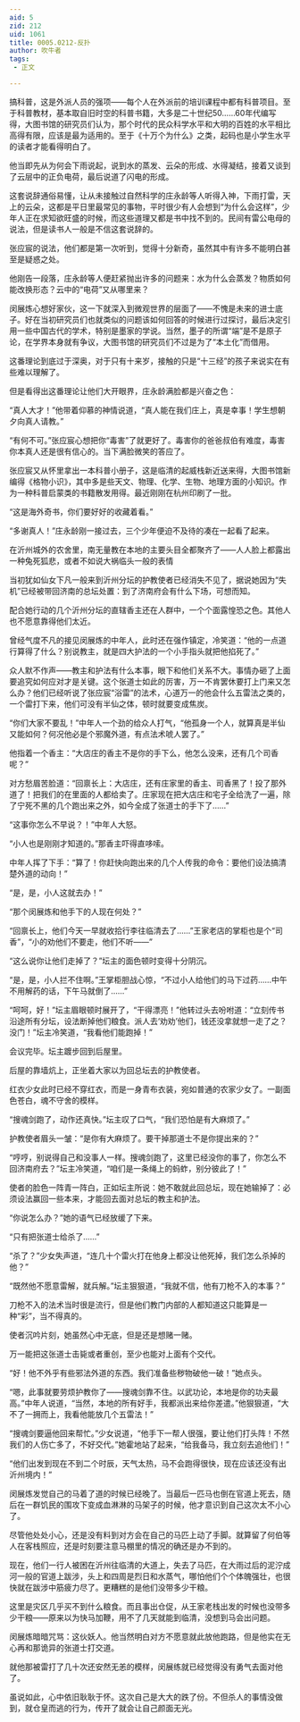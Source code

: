 ```yaml
---
aid: 5
zid: 212
uid: 1061
title: 0005.0212-反扑
author: 吹牛者
tags: 
 - 正文

---
```




  搞科普，这是外派人员的强项——每个人在外派前的培训课程中都有科普项目。至于科普教材，基本取自旧时空的科普书籍，大多是二十世纪50……60年代编写得，大图书馆的研究员们认为，那个时代的民众科学水平和大明的百姓的水平相比高得有限，应该是最为适用的。至于《十万个为什么》之类，起码也是小学生水平的读者才能看得明白了。

  他当即先从为何会下雨说起，说到水的蒸发、云朵的形成、水得凝结，接着又谈到了云层中的正负电荷，最后说道了闪电的形成。

  这套说辞通俗易懂，让从未接触过自然科学的庄永龄等人听得入神，下雨打雷，天上的云朵，这都是平日里最常见的事物，平时很少有人会想到“为什么会这样”，少年人正在求知欲旺盛的时候，而这些道理又都是书中找不到的。民间有雷公电母的说法，但是读书人一般是不信这套说辞的。

  张应宸的说法，他们都是第一次听到，觉得十分新奇，虽然其中有许多不能明白甚至是疑惑之处。

  他刚告一段落，庄永龄等人便赶紧抛出许多的问题来：水为什么会蒸发？物质如何能改换形态？云中的“电荷”又从哪里来？

  闵展炼心想好家伙，这一下就深入到微观世界的层面了——不愧是未来的进士底子。好在当初研究员们也就类似的问题该如何回答的时候进行过探讨，最后决定引用一些中国古代的学术，特别是墨家的学说。当然，墨子的所谓“端”是不是原子论，在学界本身就有争议，大图书馆的研究员们不过是为了“本土化”而借用。

  这番理论到底过于深奥，对于只有十来岁，接触的只是“十三经”的孩子来说实在有些难以理解了。

  但是看得出这番理论让他们大开眼界，庄永龄满脸都是兴奋之色：

  “真人大才！”他带着仰慕的神情说道，“真人能在我们庄上，真是幸事！学生想朝夕向真人请教。”

  “有何不可。”张应宸心想把你“毒害”了就更好了。毒害你的爸爸叔伯有难度，毒害你本真人还是很有信心的。当下满脸微笑的答应了。

  张应宸又从怀里拿出一本科普小册子，这是临清的起威栈新近送来得，大图书馆新编得《格物小识》，其中多是些天文、物理、化学、生物、地理方面的小知识。作为一种科普启蒙类的书籍散发用得。最近刚刚在杭州印刷了一批。

  “这是海外奇书，你们要好好的收藏着看。”

  “多谢真人！”庄永龄刚一接过去，三个少年便迫不及待的凑在一起看了起来。

  在沂州城外的农舍里，南无量教在本地的主要头目全都聚齐了——人人脸上都露出一种兔死狐悲，或者不如说大祸临头一般的表情

  当初犹如仙女下凡一般来到沂州分坛的护教使者已经消失不见了，据说她因为“失机”已经被带回济南的总坛处置：到了济南府会有什么下场，可想而知。

  配合她行动的几个沂州分坛的直辖香主还在人群中，一个个面露惶恐之色。其他人也不愿意靠得他们太近。

  曾经气度不凡的接见闵展炼的中年人，此时还在强作镇定，冷笑道：“他的一点道行算得了什么？别说教主，就是四大护法的一个小手指头就把他掐死了。”

  众人默不作声——教主和护法有什么本事，眼下和他们关系不大。事情办砸了上面要追究如何应对才是关键。这个张道士如此的厉害，万一不肯罢休要打上门来又怎么办？他们已经听说了张应宸“浴雷”的法术，心道万一的他会什么五雷法之类的，一个雷打下来，他们可没有半仙之体，顿时就要变成焦炭。

  “你们大家不要乱！”中年人一个劲的给众人打气，“他孤身一个人，就算真是半仙又能如何？何况他必是个邪魔外道，有点法术唬人罢了。”

  他指着一个香主：“大店庄的香主不是你的手下么，他怎么没来，还有几个司香呢？”

  对方愁眉苦脸道：“回禀长上：大店庄，还有庄家里的香主、司香黑了！投了那外道了！把我们的在里面的人都给卖了。庄家现在把大店庄和宅子全给洗了一遍，除了宁死不黑的几个跑出来之外，如今全成了张道士的手下了……”

  “这事你怎么不早说？！”中年人大怒。

  “小人也是刚刚才知道的。”那香主吓得直哆嗦。

  中年人挥了下手：“算了！你赶快向跑出来的几个人传我的命令：要他们设法搞清楚外道的动向！”

  “是，是，小人这就去办！”

  “那个闵展炼和他手下的人现在何处？”

  “回禀长上，他们今天一早就收拾行李往临清去了……”王家老店的掌柜也是个“司香”，“小的劝他们不要走，他们不听——”

  “这么说你让他们走掉了？”坛主的面色顿时变得十分阴沉。

  “是，是，小人拦不住啊。”王掌柜胆战心惊，“不过小人给他们的马下过药……中午不用解药的话，下午马就倒了……”

  “呵呵，好！”坛主眉眼顿时展开了，“干得漂亮！”他转过头去吩咐道：“立刻传书沿途所有分坛，设法断掉他们粮食。派人去‘劝劝’他们，钱还没拿就想一走了之？没门！”坛主冷笑道，“我看他们能跑掉！”

  会议完毕。坛主踱步回到后屋里。

  后屋的靠墙炕上，正坐着大家以为回总坛去的护教使者。

  红衣少女此时已经不穿红衣，而是一身青布衣装，宛如普通的农家少女了。一副面色苍白，魂不守舍的模样。

  “搜魂剑跑了，动作还真快。”坛主叹了口气，“我们恐怕是有大麻烦了。”

  护教使者眉头一皱：“是你有大麻烦了。要干掉那道士不是你提出来的？”

  “哼哼，别说得自己和没事人一样。搜魂剑跑了，这里已经没你的事了，你怎么不回济南府去？”坛主冷笑道，“咱们是一条绳上的蚂蚱，别分彼此了！”

  使者的脸色一阵青一阵白，正如坛主所说：她不敢就此回总坛，现在她输掉了：必须设法赢回一些本来，才能回去面对总坛的教主和护法。

  “你说怎么办？”她的语气已经放缓了下来。

  “只有把张道士给杀了……”

  “杀了？”少女失声道，“连几十个雷火打在他身上都没让他死掉，我们怎么杀掉的他？”

  “既然他不愿意雷解，就兵解。”坛主狠狠道，“我就不信，他有刀枪不入的本事？”

  刀枪不入的法术当时很是流行，但是他们教门内部的人都知道这只能算是一种“彩”，当不得真的。

  使者沉吟片刻，她虽然心中无底，但是还是想赌一赌。

  万一能把这张道士击毙或者重创，至少也能对上面有个交代。

  “好！他不外乎有些邪法外道的东西。我们准备些秽物破他一破！”她点头。

  “嗯，此事就要劳烦护教你了——搜魂剑靠不住。以武功论，本地是你的功夫最高。”中年人说道，“当然，本地的所有好手，我都派出来给你差遣。”他狠狠道，“大不了一拥而上，我看他能放几个五雷法！”

  “搜魂剑要逼他回来帮忙。”少女说道，“他手下一帮人很强，要让他们打头阵！不然我们的人伤亡多了，不好交代。”她霍地站了起来，“给我备马，我立刻去追他们！”

  “他们出发到现在不到二个时辰，天气太热，马不会跑得很快，现在应该还没有出沂州境内！”

  闵展炼发觉自己的马着了道的时候已经晚了。当最后一匹马也倒在官道上死去，随后在一群饥民的围攻下变成血淋淋的马架子的时候，他才意识到自己这次太不小心了。

  尽管他处处小心，还是没有料到对方会在自己的马匹上动了手脚。就算留了何伯等人在客栈照应，还是时刻要注意马棚里的情况的确还是办不到的。

  现在，他们一行人被困在沂州往临清的大道上，失去了马匹，在大雨过后的泥泞成河一般的官道上跋涉，头上和四周是烈日和水蒸气，哪怕他们个个体魄强壮，也很快就在跋涉中筋疲力尽了。更糟糕的是他们没带多少干粮。

  这里是灾区几乎买不到什么粮食。而且事出仓促，从王家老栈出发的时候也没带多少干粮——原来以为快马加鞭，用不了几天就能到临清，没想到马会出问题。

  闵展炼暗暗咒骂：这伙妖人。他当然明白对方不愿意就此放他跑路，但是他实在无心再和那诡异的张道士打交道。

  就他那被雷打了几十次还安然无恙的模样，闵展练就已经觉得没有勇气去面对他了。

  虽说如此，心中依旧耿耿于怀。这次自己是大大的跌了份。不但杀人的事情没做到，就仓皇而逃的行为，传开了就会让自己颜面无光。


